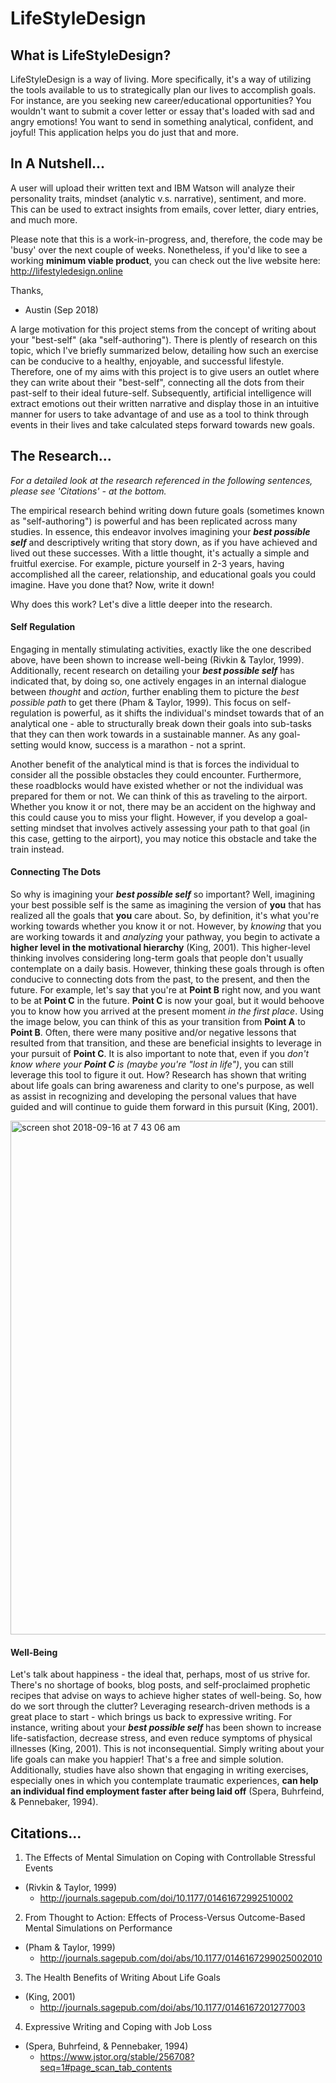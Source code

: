 # LifeStyleDesign

## What is LifeStyleDesign?
LifeStyleDesign is a way of living. More specifically, it's a way of utilizing the tools available to us to strategically plan our lives to accomplish goals. For instance, are you seeking new career/educational opportunities? You wouldn't want to submit a cover letter or essay that's loaded with sad and angry emotions! You want to send in something analytical, confident, and joyful! This application helps you do just that and more. 

## In A Nutshell...
A user will upload their written text and IBM Watson will analyze their personality traits, mindset (analytic v.s. narrative), sentiment, and more. This can be used to extract insights from emails, cover letter, diary entries, and much more.

Please note that this is a work-in-progress, and, therefore, the code may be 'busy' over the next couple of weeks. Nonetheless, if you'd like to see a working **minimum viable product**, you can check out the live website here: http://lifestyledesign.online

Thanks,
- Austin (Sep 2018)


A large motivation for this project stems from the concept of writing about your "best-self" (aka "self-authoring"). There is plently of research on this topic, which I've briefly summarized below, detailing how such an exercise can be conducive to a healthy, enjoyable, and successful lifestyle. Therefore, one of my aims with this project is to give users an outlet where they can write about their "best-self", connecting all the dots from their past-self to their ideal future-self. Subsequently, artificial intelligence will extract emotions out their written narrative and display those in an intuitive manner for users to take advantage of and use as a tool to think through events in their lives and take calculated steps forward towards new goals.

## The Research...
_For a detailed look at the research referenced in the following sentences, please see 'Citations' - at the bottom._

The empirical research behind writing down future goals (sometimes known as "self-authoring") is powerful and has been replicated across many studies. In essence, this endeavor involves imagining your ***best possible self*** and descriptively writing that story down, as if you have achieved and lived out these successes. With a little thought, it's actually a simple and fruitful exercise. For example, picture yourself in 2-3 years, having accomplished all the career, relationship, and educational goals you could imagine. Have you done that? Now, write it down!

Why does this work? Let's dive a little deeper into the research. 

#### Self Regulation
Engaging in mentally stimulating activities, exactly like the one described above, have been shown to increase well-being (Rivkin & Taylor, 1999). Additionally, recent research on detailing your ***best possible self*** has indicated that, by doing so, one actively engages in an internal dialogue between *thought* and *action*, further enabling them to picture the *best possible path* to get there (Pham & Taylor, 1999). This focus on self-regulation is powerful, as it shifts the individual's mindset towards that of an analytical one - able to structurally break down their goals into sub-tasks that they can then work towards in a sustainable manner. As any goal-setting would know, success is a marathon - not a sprint.

Another benefit of the analytical mind is that is forces the individual to consider all the possible obstacles they could encounter. Furthermore, these roadblocks would have existed whether or not the individual was prepared for them or not. We can think of this as traveling to the airport. Whether you know it or not, there may be an accident on the highway and this could cause you to miss your flight. However, if you develop a goal-setting mindset that involves actively assessing your path to that goal (in this case, getting to the airport), you may notice this obstacle and take the train instead. 


#### Connecting The Dots
So why is imagining your ***best possible self*** so important? Well, imagining your best possible self is the same as imagining the version of **you** that has realized all the goals that **you** care about. So, by definition, it's what you're working towards whether you know it or not. However, by *knowing* that you are working towards it and *analyzing* your pathway, you begin to activate a **higher level in the motivational hierarchy** (King, 2001). This higher-level thinking involves considering long-term goals that people don't usually contemplate on a daily basis. However, thinking these goals through is often conducive to connecting dots from the past, to the present, and then the future. For example, let's say that you're at **Point B** right now, and you want to be at **Point C** in the future. **Point C** is now your goal, but it would behoove you to know how you arrived at the present moment *in the first place*. Using the image below, you can think of this as your transition from **Point A** to **Point B**. Often, there were many positive and/or negative lessons that resulted from that transition, and these are beneficial insights to leverage in your pursuit of **Point C**. It is also important to note that, even if you *don't know where your **Point C** is (maybe you're "lost in life")*, you can still leverage this tool to figure it out. How? Research has shown that writing about life goals can bring awareness and clarity to one's purpose, as well as assist in recognizing and developing the personal values that have guided and will continue to guide them forward in this pursuit (King, 2001).

<img width="822" alt="screen shot 2018-09-16 at 7 43 06 am" src="https://user-images.githubusercontent.com/34213201/45597639-302edf80-b984-11e8-90e5-393a9d9f9e3b.png">

#### Well-Being
Let's talk about happiness - the ideal that, perhaps, most of us strive for. There's no shortage of books, blog posts, and self-proclaimed prophetic recipes that advise on ways to achieve higher states of well-being. So, how do we sort through the clutter? Leveraging research-driven methods is a great place to start - which brings us back to expressive writing. For instance, writing about your ***best possible self*** has been shown to increase life-satisfaction, decrease stress, and even reduce symptoms of physical illnesses (King, 2001). This is not inconsequential. Simply writing about your life goals can make you happier! That's a free and simple solution. Additionally, studies have also shown that engaging in writing exercises, especially ones in which you contemplate traumatic experiences, **can help an individual find employment faster after being laid off** (Spera, Buhrfeind, & Pennebaker, 1994). 




## Citations...

1) The Effects of Mental Simulation on Coping with Controllable Stressful Events
- (Rivkin & Taylor, 1999)
  - http://journals.sagepub.com/doi/10.1177/01461672992510002

2) From Thought to Action: Effects of Process-Versus Outcome-Based Mental Simulations on Performance
- (Pham & Taylor, 1999)
  - http://journals.sagepub.com/doi/abs/10.1177/0146167299025002010

3) The Health Benefits of Writing About Life Goals
- (King, 2001)
  - http://journals.sagepub.com/doi/abs/10.1177/0146167201277003

4) Expressive Writing and Coping with Job Loss
- (Spera, Buhrfeind, & Pennebaker, 1994)
  - https://www.jstor.org/stable/256708?seq=1#page_scan_tab_contents
